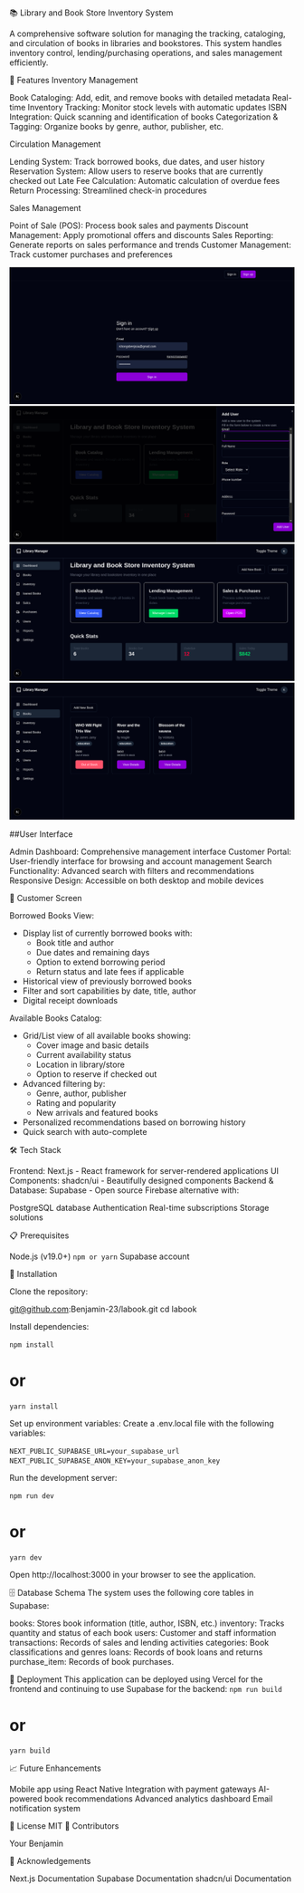 📚 Library and Book Store Inventory System

A comprehensive software solution for managing the tracking, cataloging, and circulation of books in libraries and bookstores. This system handles inventory control, lending/purchasing operations, and sales management efficiently.

🚀 Features
Inventory Management

Book Cataloging: Add, edit, and remove books with detailed metadata
Real-time Inventory Tracking: Monitor stock levels with automatic updates
ISBN Integration: Quick scanning and identification of books
Categorization & Tagging: Organize books by genre, author, publisher, etc.

Circulation Management

Lending System: Track borrowed books, due dates, and user history
Reservation System: Allow users to reserve books that are currently checked out
Late Fee Calculation: Automatic calculation of overdue fees
Return Processing: Streamlined check-in procedures

Sales Management


Point of Sale (POS): Process book sales and payments
Discount Management: Apply promotional offers and discounts
Sales Reporting: Generate reports on sales performance and trends
Customer Management: Track customer purchases and preferences

<img src="public/sign-in.png" alt="Sales" />
<img src="public/addUser.png" alt="Sales" />
<img src="public/admindashboard.png" alt="Sales" />
<img src="public/booklist.png" alt="Sales" />


##User Interface

Admin Dashboard: Comprehensive management interface
Customer Portal: User-friendly interface for browsing and account management
Search Functionality: Advanced search with filters and recommendations
Responsive Design: Accessible on both desktop and mobile devices

📱 Customer Screen

Borrowed Books View:
- Display list of currently borrowed books with:
  * Book title and author
  * Due dates and remaining days
  * Option to extend borrowing period
  * Return status and late fees if applicable
- Historical view of previously borrowed books
- Filter and sort capabilities by date, title, author
- Digital receipt downloads

Available Books Catalog:
- Grid/List view of all available books showing:
  * Cover image and basic details
  * Current availability status
  * Location in library/store
  * Option to reserve if checked out
- Advanced filtering by:
  * Genre, author, publisher
  * Rating and popularity
  * New arrivals and featured books
- Personalized recommendations based on borrowing history
- Quick search with auto-complete

🛠️ Tech Stack

Frontend: Next.js - React framework for server-rendered applications
UI Components: shadcn/ui - Beautifully designed components
Backend & Database: Supabase - Open source Firebase alternative with:

PostgreSQL database
Authentication
Real-time subscriptions
Storage solutions



📋 Prerequisites

Node.js (v19.0+)
`npm or yarn`
Supabase account

🔧 Installation

Clone the repository:

git@github.com:Benjamin-23/labook.git
cd labook

Install dependencies:

`npm install`
# or
`yarn install`

Set up environment variables:
Create a .env.local file with the following variables:

`NEXT_PUBLIC_SUPABASE_URL=your_supabase_url`
`NEXT_PUBLIC_SUPABASE_ANON_KEY=your_supabase_anon_key`

Run the development server:

`npm run dev`
# or
`yarn dev`

Open http://localhost:3000 in your browser to see the application.

🗄️ Database Schema
The system uses the following core tables in Supabase:

books: Stores book information (title, author, ISBN, etc.)
inventory: Tracks quantity and status of each book
users: Customer and staff information
transactions: Records of sales and lending activities
categories: Book classifications and genres
loans: Records of book loans and returns
purchase_item: Records of book purchases.


🚀 Deployment
This application can be deployed using Vercel for the frontend and continuing to use Supabase for the backend:
`npm run build`
# or
`yarn build`

📈 Future Enhancements

Mobile app using React Native
Integration with payment gateways
AI-powered book recommendations
Advanced analytics dashboard
Email notification system

📝 License
MIT
👥 Contributors

Your Benjamin

🙏 Acknowledgements

Next.js Documentation
Supabase Documentation
shadcn/ui Documentation
